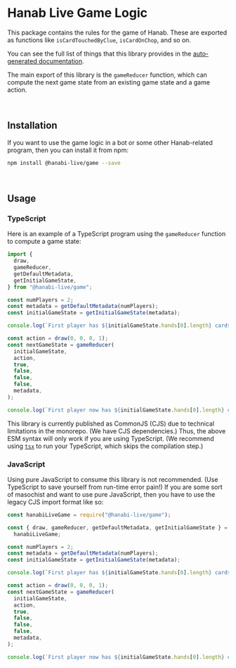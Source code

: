 # Hanab Live Game Logic

This package contains the rules for the game of Hanab. These are exported as functions like `isCardTouchedByClue`, `isCardOnChop`, and so on.

You can see the full list of things that this library provides in the [auto-generated documentation](https://hanabi-live.github.io/hanabi-live/).

The main export of this library is the `gameReducer` function, which can compute the next game state from an existing game state and a game action.

<br>

## Installation

If you want to use the game logic in a bot or some other Hanab-related program, then you can install it from npm:

```sh
npm install @hanabi-live/game --save
```

<br>

## Usage

### TypeScript

Here is an example of a TypeScript program using the `gameReducer` function to compute a game state:

```ts
import {
  draw,
  gameReducer,
  getDefaultMetadata,
  getInitialGameState,
} from "@hanabi-live/game";

const numPlayers = 2;
const metadata = getDefaultMetadata(numPlayers);
const initialGameState = getInitialGameState(metadata);

console.log(`First player has ${initialGameState.hands[0].length} cards.`); // Should print 0.

const action = draw(0, 0, 0, 1);
const nextGameState = gameReducer(
  initialGameState,
  action,
  true,
  false,
  false,
  false,
  metadata,
);

console.log(`First player now has ${initialGameState.hands[0].length} cards.`); // Should print 1.
```

This library is currently published as CommonJS (CJS) due to technical limitations in the monorepo. (We have CJS dependencies.) Thus, the above ESM syntax will only work if you are using TypeScript. (We recommend using [`tsx`](https://github.com/privatenumber/tsx) to run your TypeScript, which skips the compilation step.)

### JavaScript

Using pure JavaScript to consume this library is not recommended. (Use TypeScript to save yourself from run-time error pain!) If you are some sort of masochist and want to use pure JavaScript, then you have to use the legacy CJS import format like so:

```js
const hanabiLiveGame = require("@hanabi-live/game");

const { draw, gameReducer, getDefaultMetadata, getInitialGameState } =
  hanabiLiveGame;

const numPlayers = 2;
const metadata = getDefaultMetadata(numPlayers);
const initialGameState = getInitialGameState(metadata);

console.log(`First player has ${initialGameState.hands[0].length} cards.`); // Should print 0.

const action = draw(0, 0, 0, 1);
const nextGameState = gameReducer(
  initialGameState,
  action,
  true,
  false,
  false,
  false,
  metadata,
);

console.log(`First player now has ${initialGameState.hands[0].length} cards.`); // Should print 1.
```
